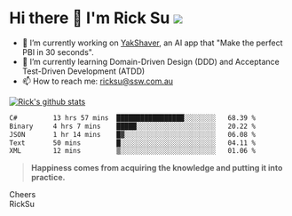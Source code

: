 # Hi there 👋 I'm Rick Su ![](https://komarev.com/ghpvc/?username=ricksu978)
<!--
**ricksu978/ricksu978** is a ✨ _special_ ✨ repository because its `README.md` (this file) appears on your GitHub profile.

Here are some ideas to get you started:
-->
- 🔭 I’m currently working on [YakShaver](https://yakshaver.ai/), an AI app that "Make the perfect PBI in 30 seconds".
- 🌱 I’m currently learning Domain-Driven Design (DDD) and Acceptance Test-Driven Development (ATDD)
- 📫 How to reach me: ricksu@ssw.com.au
<!--
- 👯 I’m looking to collaborate on ...
- 🤔 I’m looking for help with ...
- 💬 Ask me about ...
-->
<!--
- 😄 Pronouns: ...
- ⚡ Fun fact: ...
-->
[![Rick's github stats](https://github-readme-stats.vercel.app/api?username=ricksu978&theme=dark)](https://github.com/ricksu978/ricksu978)

<!--START_SECTION:waka-->

```txt
C#         13 hrs 57 mins  █████████████████░░░░░░░░   68.39 %
Binary     4 hrs 7 mins    █████░░░░░░░░░░░░░░░░░░░░   20.22 %
JSON       1 hr 14 mins    █▓░░░░░░░░░░░░░░░░░░░░░░░   06.08 %
Text       50 mins         █░░░░░░░░░░░░░░░░░░░░░░░░   04.11 %
XML        12 mins         ▒░░░░░░░░░░░░░░░░░░░░░░░░   01.06 %
```

<!--END_SECTION:waka-->

> **Happiness comes from acquiring the knowledge and putting it into practice.**

Cheers  
RickSu 

